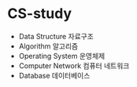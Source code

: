# CS-study
* Data Structure 자료구조
* Algorithm 알고리즘
* Operating System 운영체제
* Computer Network 컴퓨터 네트워크
* Database 데이터베이스
